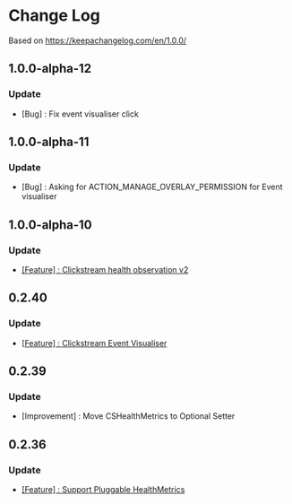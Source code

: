 # Change Log

Based on https://keepachangelog.com/en/1.0.0/

## 1.0.0-alpha-12

### Update
- [Bug] : Fix event visualiser click

## 1.0.0-alpha-11

### Update
- [Bug] : Asking for ACTION_MANAGE_OVERLAY_PERMISSION for Event visualiser

## 1.0.0-alpha-10

### Update
- [[Feature] : Clickstream health observation v2](https://github.com/gojek/clickstream-android/discussions/18)

## 0.2.40

### Update
- [[Feature] : Clickstream Event Visualiser](https://github.com/gojek/clickstream-android#event-visualiser)

## 0.2.39

### Update
- [Improvement] : Move CSHealthMetrics to Optional Setter


## 0.2.36

### Update
- [[Feature] : Support Pluggable HealthMetrics](https://github.com/gojek/clickstream-android/discussions/6)